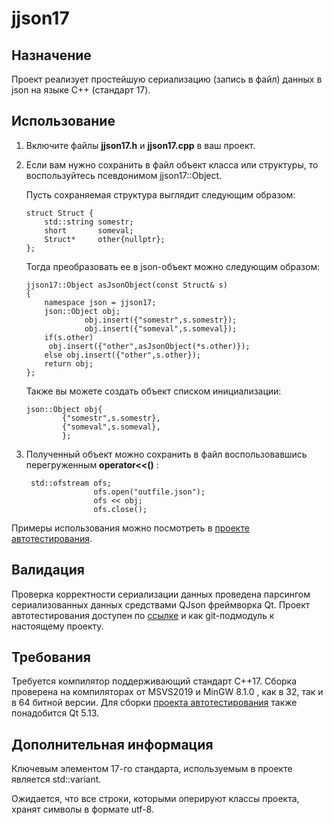 # jjson17
## Назначение
 Проект реализует простейшую сериализацию (запись в файл) данных в json на языке C++ (стандарт 17).

## Использование
 1. Включите файлы **jjson17.h** и **jjson17.cpp** в ваш проект.
 2. Если вам нужно сохранить в файл объект класса или структуры, то воспользуйтесь псевдонимом jjson17::Object.
 
 	Пусть сохраняемая структура выглядит 	следующим образом:
 
		struct Struct {
		    std::string somestr;
		    short       someval;
		    Struct*     other{nullptr};
		};
	Тогда преобразовать ее в json-объект можно следующим образом:
	
		jjson17::Object asJsonObject(const Struct& s)
		{
    	    namespace json = jjson17;
		    json::Object obj;
                 	 obj.insert({"somestr",s.somestr});
                 	 obj.insert({"someval",s.someval});
		    if(s.other)
         	 obj.insert({"other",asJsonObject(*s.other)});
    	    else obj.insert({"other",s.other});
    	    return obj;
		};
	Также вы можете создать объект списком инициализации:
	
	    json::Object obj{
                {"somestr",s.somestr},
                {"someval",s.someval},
                };
3. Полученный объект можно сохранить в файл воспользовавшись перегруженным  **operator<<()** :

	    std::ofstream ofs;
                      ofs.open("outfile.json");
                      ofs << obj;
                      ofs.close();
 
 Примеры использования можно посмотреть в [проекте автотестирования](https://github.com/DimmanT/jjson17-tests).

## Валидация
Проверка корректности сериализации данных проведена парсингом сериализованных данных средствами QJson фреймворка Qt. Проект автотестирования доступен по [ссылке](https://github.com/DimmanT/jjson17-tests) и как git-подмодуль к настоящему проекту.
 
## Требования
 Требуется компилятор поддерживающий стандарт C++17.
 Сборка проверена на компиляторах от MSVS2019 и MinGW 8.1.0 , как в 32, так и в 64 битной версии.
 Для сборки [проекта автотестирования](https://github.com/DimmanT/jjson17-tests) также понадобится Qt 5.13.

## Дополнительная информация
Ключевым элементом 17-го стандарта, используемым в проекте является std::variant.

Ожидается, что все строки, которыми оперируют классы проекта, хранят символы в формате utf-8.